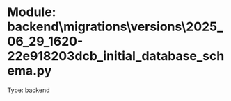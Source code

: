 # Module: backend\migrations\versions\2025_06_29_1620-22e918203dcb_initial_database_schema.py

Type: backend
